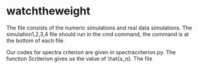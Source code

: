 # watchtheweight

The file consists of the numeric simulations and real data simulations. The simulation1,2,3,4 file should run in the cmd command, the command is at the bottom of each file. 

Our codes for spectra criterion are given in spectracriterion.py. The function Scriterion gives us the value of \hat{s_n}. The file 
